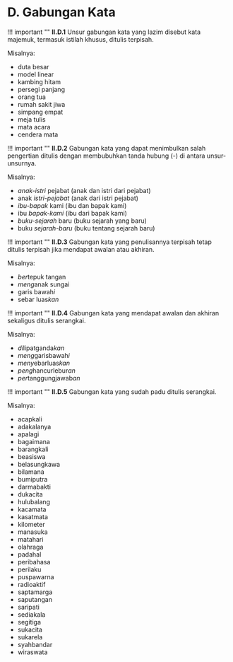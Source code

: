 # D. Gabungan Kata

!!! important ""
	**II.D.1** Unsur gabungan kata yang lazim disebut kata majemuk, termasuk istilah khusus, ditulis terpisah.

Misalnya:

- duta besar 
- model linear
- kambing hitam 
- persegi panjang
- orang tua 
- rumah sakit jiwa
- simpang empat 
- meja tulis
- mata acara 
- cendera mata

!!! important ""
	**II.D.2** Gabungan kata yang dapat menimbulkan salah pengertian ditulis dengan membubuhkan tanda hubung (-) di antara unsur-unsurnya.

Misalnya:

- *anak-istri* pejabat (anak dan istri dari pejabat)
- anak *istri-pejabat* (anak dari istri pejabat)
- *ibu-bapak* kami (ibu dan bapak kami)
- ibu *bapak-kami* (ibu dari bapak kami)
- *buku-sejarah* baru (buku sejarah yang baru)
- buku *sejarah-baru* (buku tentang sejarah baru)

!!! important ""
	**II.D.3** Gabungan kata yang penulisannya terpisah tetap ditulis terpisah jika mendapat awalan atau akhiran.

Misalnya:

- *ber*tepuk tangan
- *meng*anak sungai
- garis bawah*i*
- sebar luas*kan*

!!! important ""
	**II.D.4** Gabungan kata yang mendapat awalan dan akhiran sekaligus ditulis serangkai.

Misalnya:

- *di*lipatganda*kan*
- *meng*garisbawah*i*
- *meny*ebarluas*kan*
- *peng*hancurlebur*an*
- *per*tanggungjawab*an*

!!! important ""
	**II.D.5** Gabungan kata yang sudah padu ditulis serangkai.

Misalnya:

- acapkali
- adakalanya
- apalagi
- bagaimana
- barangkali
- beasiswa
- belasungkawa
- bilamana
- bumiputra
- darmabakti
- dukacita
- hulubalang
- kacamata
- kasatmata
- kilometer
- manasuka
- matahari
- olahraga
- padahal
- peribahasa
- perilaku
- puspawarna
- radioaktif
- saptamarga
- saputangan
- saripati
- sediakala
- segitiga
- sukacita
- sukarela
- syahbandar
- wiraswata
